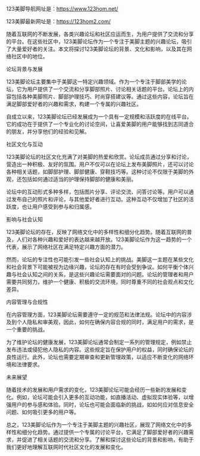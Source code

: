 123美脚导航网址是：https://www.123hom.net/

123美脚最新网址是：https://123hom2.com/

随着互联网的不断发展，各类兴趣论坛和社区应运而生，为用户提供了交流和分享的平台。在这些社区中，123美脚论坛作为一个专注于美脚主题的兴趣论坛，吸引了大量爱好者的关注。本文将探讨123美脚论坛的背景、文化和影响，以及其在网络社区中的地位。

论坛背景与发展

123美脚论坛主要集中于美脚这一特定兴趣领域。作为一个专注于脚部美学的论坛，它为用户提供了一个交流和分享脚部照片、讨论相关话题的平台。论坛上的内容包括各种美脚照片、脚部护理技巧、时尚穿搭建议等。通过这些内容，论坛旨在满足脚部爱好者的兴趣和需求，构建一个专属的兴趣社区。

自成立以来，123美脚论坛已经发展成为一个具有一定规模和活跃度的在线平台。它的成功在于提供了一个专业化的讨论空间，让喜爱美脚的用户能够找到志同道合的朋友，并分享他们的经验和见解。

社区文化与互动

123美脚论坛的社区文化充满了对美脚的热爱和欣赏。论坛成员通过分享和讨论，营造出一种积极、友好的氛围。用户不仅可以在论坛上发布美脚照片，还可以讨论各种相关话题，如脚部护理、脚部健康、穿鞋技巧等。这种讨论不仅限于美脚的外观，还包括如何通过适当的护理保持脚部的健康和美丽。

论坛中的互动形式多种多样，包括图片分享、评论交流、问答讨论等。用户可以通过发布自己的照片和评论，与其他爱好者进行互动。这种互动不仅增加了社区的活跃度，也让用户感受到参与和归属感。

影响与社会认知

123美脚论坛的存在，反映了网络文化中的多样性和细分化趋势。随着互联网的普及，人们对各种兴趣和爱好的表达越来越开放。123美脚论坛作为这一趋势的一个代表，展示了网络社区在满足特定兴趣方面的潜力。

然而，论坛的专注性也可能引发一些社会认知上的挑战。美脚这一主题在某些文化和社会背景下可能被视为边缘兴趣，论坛的存在有时会受到争议。如何平衡个体兴趣与社会认知之间的关系，是这些兴趣论坛需要面对的问题。论坛的管理者和用户需要共同努力，维护一个健康、积极的交流环境，同时尊重不同的社会观点和文化差异。

内容管理与合规性

在内容管理方面，123美脚论坛需要遵守一定的规范和法律法规。论坛中的内容涉及到个人隐私和审美观，因此，如何在确保内容合规的同时，满足用户的需求，是一个重要的挑战。

为了维护论坛的健康发展，123美脚论坛通常会制定一系列的管理规定，例如禁止发布违法或侵犯他人隐私的内容。这些规定旨在保护用户的权益，同时确保论坛的良性运行。此外，论坛也需要定期审查和更新管理政策，以适应不断变化的网络环境和法律要求。

未来展望

随着技术的发展和用户需求的变化，123美脚论坛可能会经历一些新的发展和变化。例如，论坛可能会引入更多的互动功能，如直播活动、虚拟现实体验等，以增强用户的参与感和体验。同时，论坛也可能会面临新的挑战，如如何应对信息安全问题、如何吸引更多的用户等。

总之，123美脚论坛作为一个专注于美脚主题的兴趣社区，展现了网络文化中的多样性和细分化趋势。通过提供一个专属的讨论平台，它满足了脚部爱好者的兴趣需求，并促进了相关话题的交流和分享。了解和探讨这些论坛的背景和影响，有助于我们更好地理解互联网时代社区文化的发展和变化。

